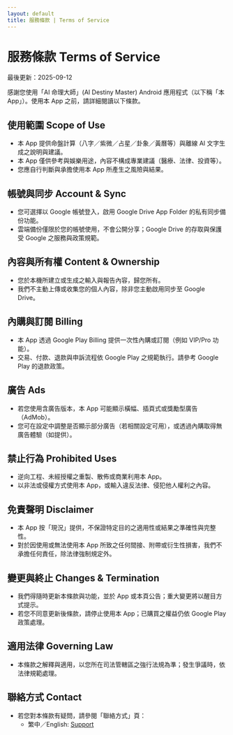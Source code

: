 ```yaml
---
layout: default
title: 服務條款 | Terms of Service
---
```


# 服務條款 Terms of Service

最後更新：2025-09-12

感謝您使用「AI 命理大師」(AI Destiny Master) Android 應用程式（以下稱「本 App」）。使用本 App 之前，請詳細閱讀以下條款。

## 使用範圍 Scope of Use

- 本 App 提供命盤計算（八字／紫微／占星／卦象／黃曆等）與離線 AI 文字生成之說明與建議。
- 本 App 僅供參考與娛樂用途，內容不構成專業建議（醫療、法律、投資等）。
- 您應自行判斷與承擔使用本 App 所產生之風險與結果。

## 帳號與同步 Account & Sync

- 您可選擇以 Google 帳號登入，啟用 Google Drive App Folder 的私有同步備份功能。
- 雲端備份僅限於您的帳號使用，不會公開分享；Google Drive 的存取與保護受 Google 之服務與政策規範。

## 內容與所有權 Content & Ownership

- 您於本機所建立或生成之輸入與報告內容，歸您所有。
- 我們不主動上傳或收集您的個人內容，除非您主動啟用同步至 Google Drive。

## 內購與訂閱 Billing

- 本 App 透過 Google Play Billing 提供一次性內購或訂閱（例如 VIP/Pro 功能）。
- 交易、付款、退款與申訴流程依 Google Play 之規範執行。請參考 Google Play 的退款政策。

## 廣告 Ads

- 若您使用含廣告版本，本 App 可能顯示橫幅、插頁式或獎勵型廣告（AdMob）。
- 您可在設定中調整是否顯示部分廣告（若相關設定可用），或透過內購取得無廣告體驗（如提供）。

## 禁止行為 Prohibited Uses

- 逆向工程、未經授權之重製、散佈或商業利用本 App。
- 以非法或侵權方式使用本 App，或輸入違反法律、侵犯他人權利之內容。

## 免責聲明 Disclaimer

- 本 App 按「現況」提供，不保證特定目的之適用性或結果之準確性與完整性。
- 對於因使用或無法使用本 App 所致之任何間接、附帶或衍生性損害，我們不承擔任何責任，除法律強制規定外。

## 變更與終止 Changes & Termination

- 我們得隨時更新本條款與功能，並於 App 或本頁公告；重大變更將以醒目方式提示。
- 若您不同意更新後條款，請停止使用本 App；已購買之權益仍依 Google Play 政策處理。

## 適用法律 Governing Law

- 本條款之解釋與適用，以您所在司法管轄區之強行法規為準；發生爭議時，依法律規範處理。

## 聯絡方式 Contact

- 若您對本條款有疑問，請參閱「聯絡方式」頁：
  - 繁中／English: [Support](./support)
